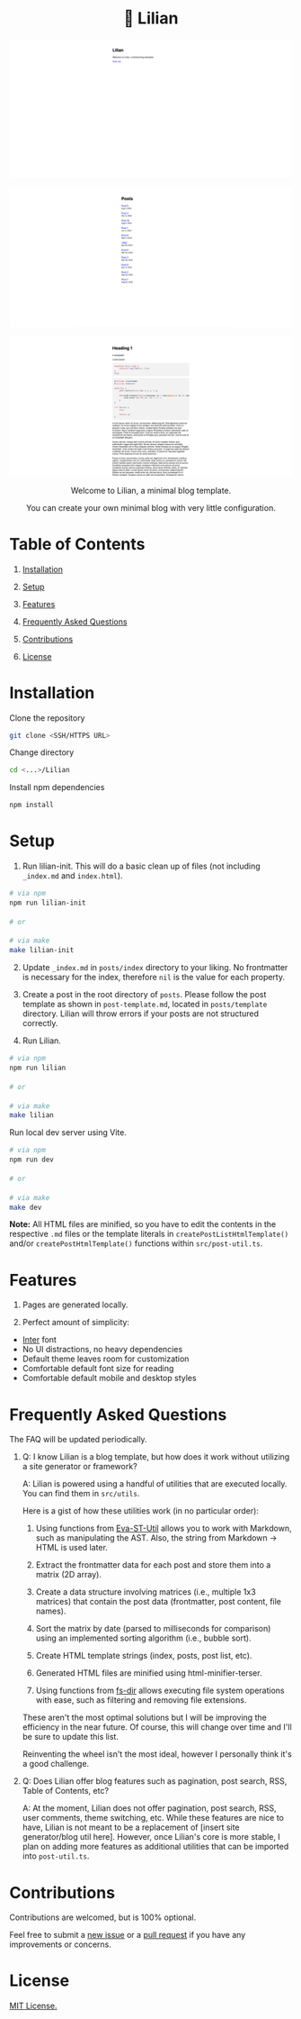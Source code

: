 <h1 align="center">🌼 Lilian</h1>

![lilian](./screenshots/lilian.png)

![post-list](./screenshots/post-list.png)

![post](./screenshots/post.png)

<p align="center">Welcome to Lilian, a minimal blog template.</p>

<p align="center">You can create your own minimal blog with very little configuration.</p>

# Table of Contents

1. [Installation](#installation)

2. [Setup](#setup)

3. [Features](#features)

4. [Frequently Asked Questions](#frequently-asked-questions)

5. [Contributions](#contributions)

6. [License](#license)

# Installation

Clone the repository

```bash
git clone <SSH/HTTPS URL>
```

Change directory

```bash
cd <...>/Lilian
```

Install npm dependencies

```bash
npm install
```

# Setup

1. Run lilian-init. This will do a basic clean up of files (not including `_index.md` and `index.html`).

```bash
# via npm
npm run lilian-init

# or

# via make
make lilian-init
```

2. Update `_index.md` in `posts/index` directory to your liking. No frontmatter is necessary for the index, therefore `nil` is the value for each property.

3. Create a post in the root directory of `posts`. Please follow the post template as shown in `post-template.md`, located in `posts/template` directory. Lilian will throw errors if your posts are not structured correctly.

3. Run Lilian.

```bash
# via npm
npm run lilian

# or 

# via make
make lilian
```

Run local dev server using Vite.

```bash
# via npm
npm run dev

# or 

# via make
make dev
```

**Note:** All HTML files are minified, so you have to edit the contents in the respective `.md` files or the template literals in `createPostListHtmlTemplate()` and/or `createPostHtmlTemplate()` functions within `src/post-util.ts`.

# Features

1. Pages are generated locally.

2. Perfect amount of simplicity:

- [Inter](https://github.com/rsms/inter) font
- No UI distractions, no heavy dependencies
- Default theme leaves room for customization
- Comfortable default font size for reading
- Comfortable default mobile and desktop styles

# Frequently Asked Questions

The FAQ will be updated periodically.

1. Q: I know Lilian is a blog template, but how does it work without utilizing a site generator or framework?

    A: Lilian is powered using a handful of utilities that are executed locally. You can find them in `src/utils`.
    
    Here is a gist of how these utilities work (in no particular order):
    
    1. Using functions from [Eva-ST-Util](https://github.com/alexwkleung/Eva-ST-Util) allows you to work with Markdown, such as manipulating the AST. Also, the string from Markdown -> HTML is used later.
    
    2. Extract the frontmatter data for each post and store them into a matrix (2D array).

    3. Create a data structure involving matrices (i.e., multiple 1x3 matrices) that contain the post data (frontmatter, post content, file names). 

    4. Sort the matrix by date (parsed to milliseconds for comparison) using an implemented sorting algorithm (i.e., bubble sort).

    5. Create HTML template strings (index, posts, post list, etc). 

    6. Generated HTML files are minified using html-minifier-terser.

    7. Using functions from [fs-dir](https://github.com/alexwkleung/fs-dir) allows executing file system operations with ease, such as filtering and removing file extensions.
    
    These aren't the most optimal solutions but I will be improving the efficiency in the near future. Of course, this will change over time and I'll be sure to update this list.

    Reinventing the wheel isn't the most ideal, however I personally think it's a good challenge.

2. Q: Does Lilian offer blog features such as pagination, post search, RSS, Table of Contents, etc?

    A: At the moment, Lilian does not offer pagination, post search, RSS, user comments, theme switching, etc. While these features are nice to have, Lilian is not meant to be a replacement of [insert site generator/blog util here]. However, once Lilian's core is more stable, I plan on adding more features as additional utilities that can be imported into `post-util.ts`.

# Contributions

Contributions are welcomed, but is 100% optional.

Feel free to submit a [new issue](https://github.com/alexwkleung/Lilian/issues) or a [pull request](https://github.com/alexwkleung/Lilian/pulls) if you have any improvements or concerns.

# License 

[MIT License.](https://github.com/alexwkleung/Lilian/blob/main/LICENSE)